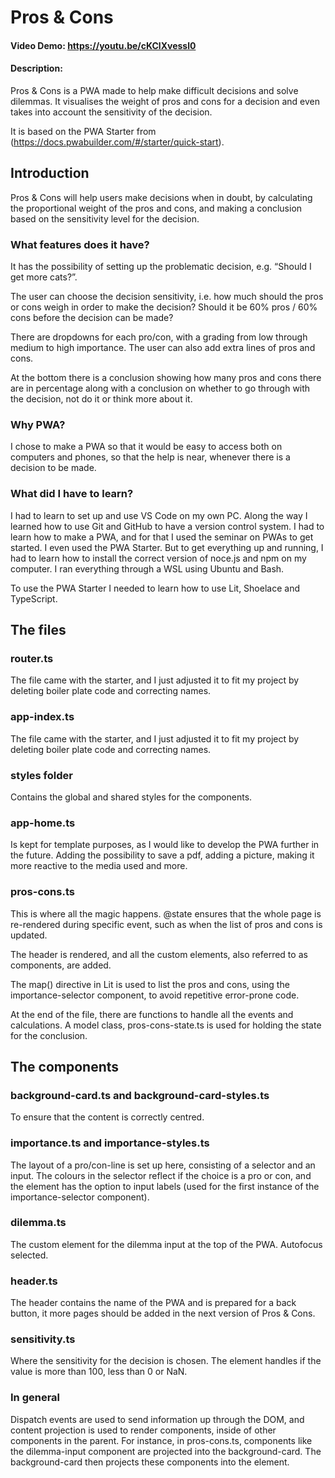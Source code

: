 # Pros & Cons
#### Video Demo:  https://youtu.be/cKClXvessl0
#### Description:
Pros & Cons is a PWA made to help make difficult decisions and solve dilemmas. It visualises the weight of pros and cons for a decision and even takes into account the sensitivity of the decision.

It is based on the PWA Starter from (https://docs.pwabuilder.com/#/starter/quick-start).

## Introduction

Pros & Cons will help users make decisions when in doubt, by calculating the proportional weight of the pros and cons, and making a conclusion based on the sensitivity level for the decision.

### What features does it have?

It has the possibility of setting up the problematic decision, e.g. “Should I get more cats?”.

The user can choose the decision sensitivity, i.e. how much should the pros or cons weigh in order to make the decision? Should it be 60% pros / 60% cons before the decision can be made?

There are dropdowns for each pro/con, with a grading from low through medium to high importance. The user can also add extra lines of pros and cons.

At the bottom there is a conclusion showing how many pros and cons there are in percentage along with a conclusion on whether to go through with the decision, not do it or think more about it.

### Why PWA?

I chose to make a PWA so that it would be easy to access both on computers and phones, so that the help is near, whenever there is a decision to be made.

### What did I have to learn?

I had to learn to set up and use VS Code on my own PC. Along the way I learned how to use Git and GitHub to have a version control system. I had to learn how to make a PWA, and for that I used the seminar on PWAs to get started. I even used the PWA Starter. But to get everything up and running, I had to learn how to install the correct version of noce.js and npm on my computer. I ran everything through a WSL using Ubuntu and Bash.

To use the PWA Starter I needed to learn how to use Lit, Shoelace and TypeScript.

## The files

### router.ts

The file came with the starter, and I just adjusted it to fit my project by deleting boiler plate code and correcting names.

### app-index.ts

The file came with the starter, and I just adjusted it to fit my project by deleting boiler plate code and correcting names.

### styles folder

Contains the global and shared styles for the components.

### app-home.ts

Is kept for template purposes, as I would like to develop the PWA further in the future. Adding the possibility to save a pdf, adding a picture, making it more reactive to the media used and more.

### pros-cons.ts

This is where all the magic happens. @state ensures that the whole page is re-rendered during specific event, such as when the list of pros and cons is updated.

The header is rendered, and all the custom elements, also referred to as components, are added.

The map() directive in Lit is used to list the pros and cons, using the importance-selector component, to avoid repetitive error-prone code.

At the end of the file, there are functions to handle all the events and calculations. A model class, pros-cons-state.ts is used for holding the state for the conclusion.

## The components

### background-card.ts and background-card-styles.ts

To ensure that the content is correctly centred.

### importance.ts and importance-styles.ts

The layout of a pro/con-line is set up here, consisting of a selector and an input. The colours in the selector reflect if the choice is a pro or con, and the element has the option to input labels (used for the first instance of the importance-selector component).

### dilemma.ts

The custom element for the dilemma input at the top of the PWA. Autofocus selected.

### header.ts

The header contains the name of the PWA and is prepared for a back button, it more pages should be added in the next version of Pros & Cons.

### sensitivity.ts

Where the sensitivity for the decision is chosen. The element handles if the value is more than 100, less than 0 or NaN.

### In general

Dispatch events are used to send information up through the DOM, and content projection is used to render components, inside of other components in the parent. For instance, in pros-cons.ts, components like the dilemma-input component are projected into the background-card. The background-card then projects these components into the <slot> element.